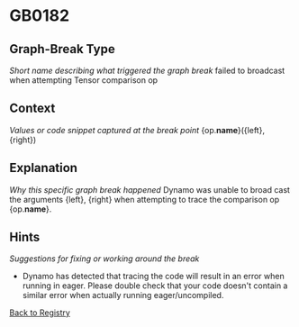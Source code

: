 # GB0182

## Graph-Break Type
*Short name describing what triggered the graph break*
failed to broadcast when attempting Tensor comparison op

## Context
*Values or code snippet captured at the break point*
{op.__name__}({left}, {right})

## Explanation
*Why this specific graph break happened*
Dynamo was unable to broad cast the arguments {left}, {right} when attempting to trace the comparison op {op.__name__}.

## Hints
*Suggestions for fixing or working around the break*
- Dynamo has detected that tracing the code will result in an error when running in eager. Please double check that your code doesn't contain a similar error when actually running eager/uncompiled.



[Back to Registry](../index.md)

